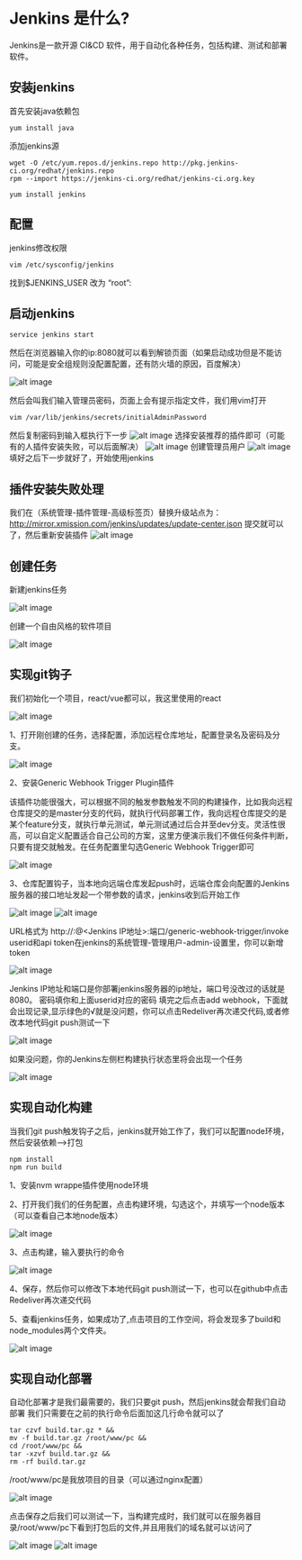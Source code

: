 # Jenkins 是什么?
Jenkins是一款开源 CI&CD 软件，用于自动化各种任务，包括构建、测试和部署软件。
## 安装jenkins
 首先安装java依赖包
 ```
 yum install java
 ```
 添加jenkins源
 ```
 wget -O /etc/yum.repos.d/jenkins.repo http://pkg.jenkins-ci.org/redhat/jenkins.repo
rpm --import https://jenkins-ci.org/redhat/jenkins-ci.org.key
 ```
 ```
 yum install jenkins
 ```
 ## 配置

 jenkins修改权限
 ```
vim /etc/sysconfig/jenkins
 ```
 找到$JENKINS_USER 改为 “root”:

 ## 启动jenkins
 ```
 service jenkins start
 ```
 然后在浏览器输入你的ip:8080就可以看到解锁页面（如果启动成功但是不能访问，可能是安全组规则没配置配置，还有防火墙的原因，百度解决）

 ![alt image](./images/jenkins/1644f343fa6c8754.png)

 然后会叫我们输入管理员密码，页面上会有提示指定文件，我们用vim打开
 ```
 vim /var/lib/jenkins/secrets/initialAdminPassword
 ```
 然后复制密码到输入框执行下一步
 ![alt image](./images/jenkins/1644f34b464.png)
 选择安装推荐的插件即可（可能有的人插件安装失败，可以后面解决）
 ![alt image](./images/jenkins/1644f351bcff65fb.png)
 创建管理员用户
  ![alt image](./images/jenkins/1644f3544aaeefc2.png)
  填好之后下一步就好了，开始使用jenkins

## 插件安装失败处理

  我们在（系统管理-插件管理-高级标签页）替换升级站点为：http://mirror.xmission.com/jenkins/updates/update-center.json 提交就可以了，然后重新安装插件
  ![alt image](https://note.youdao.com/yws/api/personal/file/WEB9d0febd00cbe7f712a5e547163c1d540?method=download&shareKey=d790432614212591c143f3d6f180e5c7) 

## 创建任务

  新建jenkins任务

  ![alt image](https://note.youdao.com/yws/api/personal/file/WEBcf5d2604f3bef1699674f88ecd74ed51?method=download&shareKey=09e39e7c11e4d55b44727811476af522)

  创建一个自由风格的软件项目

  ![alt image](https://note.youdao.com/yws/api/personal/file/WEB06458164241ee981fc3b5aed0769665a?method=download&shareKey=26fa70fcbee6ac4ad6bc61832d8bfce6)


  ## 实现git钩子
 我们初始化一个项目，react/vue都可以，我这里使用的react

 ![alt image](https://note.youdao.com/yws/api/personal/file/WEB2f47a937ae9857837f909e898282db74?method=download&shareKey=3592b733d30d1b69c9671c3b3aab2864)

1、打开刚创建的任务，选择配置，添加远程仓库地址，配置登录名及密码及分支。

![alt image](https://note.youdao.com/yws/api/personal/file/WEBcc325f2e37f5577fa955db05c16c16c5?method=download&shareKey=b077a8978d783bb254c2b51b9d872a5f)

2、安装Generic Webhook Trigger Plugin插件

该插件功能很强大，可以根据不同的触发参数触发不同的构建操作，比如我向远程仓库提交的是master分支的代码，就执行代码部署工作，我向远程仓库提交的是某个feature分支，就执行单元测试，单元测试通过后合并至dev分支。灵活性很高，可以自定义配置适合自己公司的方案，这里方便演示我们不做任何条件判断，只要有提交就触发。在任务配置里勾选Generic Webhook Trigger即可

![alt image](https://note.youdao.com/yws/api/personal/file/WEB3a2f17f0b82e6af545b021d0f17232f8?method=download&shareKey=52aac844082625dcecdd0ba7ff1e4ad7)

3、仓库配置钩子，当本地向远端仓库发起push时，远端仓库会向配置的Jenkins服务器的接口地址发起一个带参数的请求，jenkins收到后开始工作

![alt image](https://note.youdao.com/yws/api/personal/file/WEBab35e74261bbbf6d568702a30523566e?method=download&shareKey=988253cdebc707bdcb87b96f5d79646e)
![alt image](https://note.youdao.com/yws/api/personal/file/WEB8fccfe103e1893eeb9ea61d82cdb8297?method=download&shareKey=ca33127d0fa8469390368aaeb4f59d2c)

URL格式为 http://<User ID>:<API Token>@<Jenkins IP地址>:端口/generic-webhook-trigger/invoke
userid和api token在jenkins的系统管理-管理用户-admin-设置里，你可以新增token

![alt image](https://note.youdao.com/yws/api/personal/file/WEB8ad97f05e86261eb4cf7f603188b89a6?method=download&shareKey=56d49219480644747284f8e66a8736b9)

Jenkins IP地址和端口是你部署jenkins服务器的ip地址，端口号没改过的话就是8080。
密码填你和上面userid对应的密码
填完之后点击add webhook，下面就会出现记录,显示绿色的√就是没问题，你可以点击Redeliver再次递交代码,或者修改本地代码git push测试一下

![alt image](https://note.youdao.com/yws/api/personal/file/WEB321ccd52c8781a797f1dda4e11d714be?method=download&shareKey=17b8fa38e03ae63ecdb717792f0c5f2c)

如果没问题，你的Jenkins左侧栏构建执行状态里将会出现一个任务

![alt image](https://note.youdao.com/yws/api/personal/file/WEBf9b1c046dc45137351ff652a450fe750?method=download&shareKey=4c862f5d88becfc8523425c8595ef1bc)

## 实现自动化构建
当我们git push触发钩子之后，jenkins就开始工作了，我们可以配置node环境，然后安装依赖-->打包
```
npm install
npm run build
```
1、安装nvm wrappe插件使用node环境

2、打开我们我们的任务配置，点击构建环境，勾选这个，并填写一个node版本（可以查看自己本地node版本）

![alt image](https://note.youdao.com/yws/api/personal/file/WEB098dd9c4c7b92971e2ce45e121cdbcdc?method=download&shareKey=14055c0572b9650cd876fc22ad68f431)

3、点击构建，输入要执行的命令

![alt image](https://note.youdao.com/yws/api/personal/file/WEBe06d40e54b7a42409ccd5cba475c62b1?method=download&shareKey=998f4d6dc337e3b5fb5984bca6ecb64d)

4、保存，然后你可以修改下本地代码git push测试一下，也可以在github中点击Redeliver再次递交代码

5、查看jenkins任务，如果成功了,点击项目的工作空间，将会发现多了build和node_modules两个文件夹。

![alt image](https://note.youdao.com/yws/api/personal/file/WEB1d25bc0ed8ce8ed684b00b761889897b?method=download&shareKey=81b03b9abe2a446e84eb1deef3314fa8)

## 实现自动化部署
自动化部署才是我们最需要的，我们只要git push，然后jenkins就会帮我们自动部署
我们只需要在之前的执行命令后面加这几行命令就可以了
```
tar czvf build.tar.gz * && 
mv -f build.tar.gz /root/www/pc &&
cd /root/www/pc &&
tar -xzvf build.tar.gz &&
rm -rf build.tar.gz

```
 /root/www/pc是我放项目的目录（可以通过nginx配置）

![alt image](https://note.youdao.com/yws/api/personal/file/WEBc8f5224a0ee80b4788d59e4c1655327c?method=download&shareKey=4b8321c1a5702895b898295917bc84d9)

点击保存之后我们可以测试一下，当构建完成时，我们就可以在服务器目录/root/www/pc下看到打包后的文件,并且用我们的域名就可以访问了

![alt image](https://note.youdao.com/yws/api/personal/file/WEB28c630ced7761930750f7adc1c9205a5?method=download&shareKey=372c22ec9af63943bdc61041435b32e2)
![alt image](https://note.youdao.com/yws/api/personal/file/WEB5062640f1b3d75928cf6b937a5a938fc?method=download&shareKey=46eedb40c8c557b12df8f1a3ace82f1b)